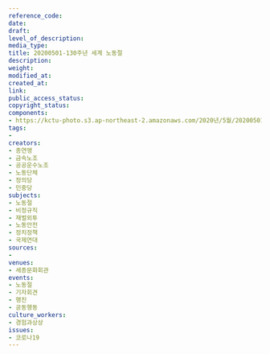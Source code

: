 ```yaml
---
reference_code: 
date: 
draft: 
level_of_description: 
media_type: 
title: 20200501-130주년 세계 노동절
description: 
weight: 
modified_at: 
created_at: 
link: 
public_access_status: 
copyright_status: 
components:
- https://kctu-photo.s3.ap-northeast-2.amazonaws.com/2020년/5월/20200501-130주년+세계+노동절/2_CTU6654.jpg
tags:
- 
creators:
- 총연맹
- 금속노조
- 공공운수노조
- 노동단체
- 정의당
- 민중당
subjects:
- 노동절
- 비정규직
- 재벌외투
- 노동안전
- 정치정책
- 국제연대
sources:
- 
venues:
- 세종문화회관
events:
- 노동절
- 기자회견
- 행진
- 공동행동
culture_workers:
- 경험과상상
issues:
- 코로나19
---
```

